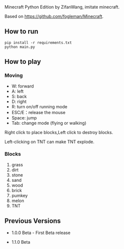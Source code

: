 Minecraft Python Edition by ZifanWang, imitate minecraft.

Based on https://github.com/fogleman/Minecraft.

## How to run

```shell
pip install -r requirements.txt
python main.py
```

## How to play
### Moving
- W: forward
- A: left
- S: back
- D: right
- R: turn on/off running mode
- ESC/E：release the mouse
- Space: jump
- Tab: change mode (flying or walking)

Right click to place blocks,Left click to destroy blocks.

Left-clicking on TNT can make TNT explode.

### Blocks

1. grass
2. dirt
3. stone
4. sand
5. wood
6. brick
7. pumkey
8. melon
9. TNT

## Previous Versions

- 1.0.0 Beta - First Beta release

- 1.1.0 Beta
